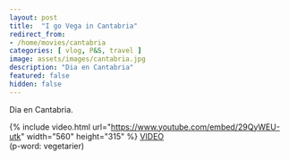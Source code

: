```yaml
---
layout: post
title:  "I go Vega in Cantabria"
redirect_from: 
- /home/movies/cantabria
categories: [ vlog, P&S, travel ]
image: assets/images/cantabria.jpg
description: "Dia en Cantabria"
featured: false
hidden: false
---
```

Dia en Cantabria.  

{% include video.html url="https://www.youtube.com/embed/29QyWEU-utk" width="560" height="315" %}
[VIDEO](http://www.youtube.com/watch?v=29QyWEU-utk)
<br>
(p-word: vegetarier) 

